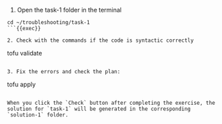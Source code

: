 1. Open the task-1 folder in the terminal

```
cd ~/troubleshooting/task-1
```{{exec}}

2. Check with the commands if the code is syntactic correctly

```
tofu validate
```{{exec}}

3. Fix the errors and check the plan:

```
tofu apply
```{{exec}}

When you click the `Check` button after completing the exercise, the solution for `task-1` will be generated in the corresponding `solution-1` folder.
